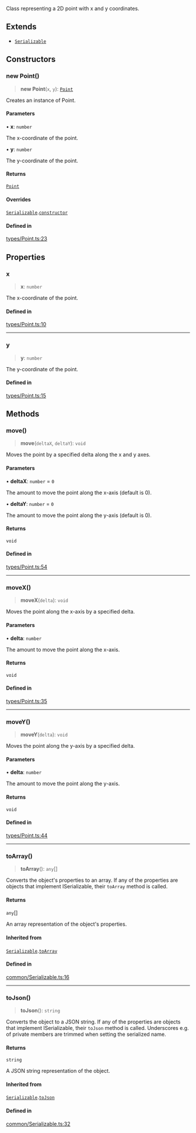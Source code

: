 Class representing a 2D point with x and y coordinates.

## Extends

- [`Serializable`](Serializable.md)

## Constructors

### new Point()

> **new Point**(`x`, `y`): [`Point`](Point.md)

Creates an instance of Point.

#### Parameters

• **x**: `number`

The x-coordinate of the point.

• **y**: `number`

The y-coordinate of the point.

#### Returns

[`Point`](Point.md)

#### Overrides

[`Serializable`](Serializable.md).[`constructor`](Serializable.md#constructors)

#### Defined in

[types/Point.ts:23](https://github.com/avolutions/canvas-painter/blob/main/src/types/Point.ts#L23)

## Properties

### x

> **x**: `number`

The x-coordinate of the point.

#### Defined in

[types/Point.ts:10](https://github.com/avolutions/canvas-painter/blob/main/src/types/Point.ts#L10)

***

### y

> **y**: `number`

The y-coordinate of the point.

#### Defined in

[types/Point.ts:15](https://github.com/avolutions/canvas-painter/blob/main/src/types/Point.ts#L15)

## Methods

### move()

> **move**(`deltaX`, `deltaY`): `void`

Moves the point by a specified delta along the x and y axes.

#### Parameters

• **deltaX**: `number` = `0`

The amount to move the point along the x-axis (default is 0).

• **deltaY**: `number` = `0`

The amount to move the point along the y-axis (default is 0).

#### Returns

`void`

#### Defined in

[types/Point.ts:54](https://github.com/avolutions/canvas-painter/blob/main/src/types/Point.ts#L54)

***

### moveX()

> **moveX**(`delta`): `void`

Moves the point along the x-axis by a specified delta.

#### Parameters

• **delta**: `number`

The amount to move the point along the x-axis.

#### Returns

`void`

#### Defined in

[types/Point.ts:35](https://github.com/avolutions/canvas-painter/blob/main/src/types/Point.ts#L35)

***

### moveY()

> **moveY**(`delta`): `void`

Moves the point along the y-axis by a specified delta.

#### Parameters

• **delta**: `number`

The amount to move the point along the y-axis.

#### Returns

`void`

#### Defined in

[types/Point.ts:44](https://github.com/avolutions/canvas-painter/blob/main/src/types/Point.ts#L44)

***

### toArray()

> **toArray**(): `any`[]

Converts the object's properties to an array. If any of the properties
are objects that implement ISerializable, their `toArray` method is called.

#### Returns

`any`[]

An array representation of the object's properties.

#### Inherited from

[`Serializable`](Serializable.md).[`toArray`](Serializable.md#toarray)

#### Defined in

[common/Serializable.ts:16](https://github.com/avolutions/canvas-painter/blob/main/src/common/Serializable.ts#L16)

***

### toJson()

> **toJson**(): `string`

Converts the object to a JSON string. If any of the properties
are objects that implement ISerializable, their `toJson` method is called.
Underscores e.g. of private members are trimmed when setting the serialized name.

#### Returns

`string`

A JSON string representation of the object.

#### Inherited from

[`Serializable`](Serializable.md).[`toJson`](Serializable.md#tojson)

#### Defined in

[common/Serializable.ts:32](https://github.com/avolutions/canvas-painter/blob/main/src/common/Serializable.ts#L32)
